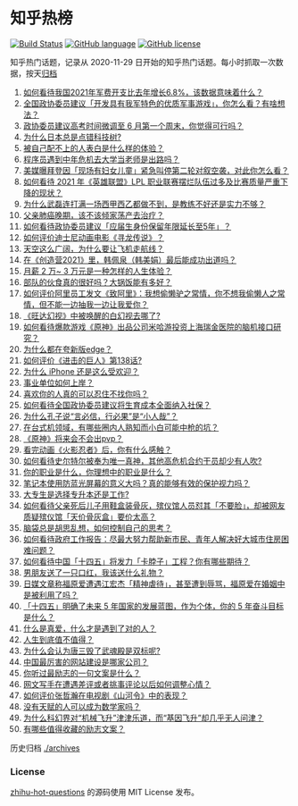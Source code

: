 # 知乎热榜
[![Build Status](https://github.com/ToWeLong/zhihu-hot-questions/workflows/CI/badge.svg)](https://github.com/ToWeLong/zhihu-hot-questions/actions)
[![GitHub language](https://img.shields.io/badge/language-golang-orange.svg)](https://golang.org/)
[![GitHub license](https://img.shields.io/github/license/ToWeLong/zhihu-hot-questions)](https://github.com/ToWeLong/zhihu-hot-questions/blob/main/LICENSE)

知乎热门话题，记录从 2020-11-29 日开始的知乎热门话题。每小时抓取一次数据，按天[归档](./archives)

<!-- BEGIN -->

1. [如何看待我国2021年军费开支比去年增长6.8%，该数据意味着什么？](https://www.zhihu.com/question/447716140)
1. [全国政协委员建议「开发具有我军特色的优质军事游戏」，你怎么看？有啥想法？](https://www.zhihu.com/question/447713024)
1. [政协委员建议高考时间微调至 6 月第一个周末，你觉得可行吗？](https://www.zhihu.com/question/447599285)
1. [为什么日本总是点错科技树?](https://www.zhihu.com/question/327279221)
1. [被自己配不上的人表白是什么样的体验？](https://www.zhihu.com/question/28398875)
1. [程序员遇到中年危机去大学当老师是出路吗？](https://www.zhihu.com/question/447469652)
1. [美媒曝拜登因「现场有妇女儿童」紧急叫停第二轮对叙空袭，对此你怎么看？](https://www.zhihu.com/question/447793558)
1. [如何看待 2021 年《英雄联盟》LPL 职业联赛摆烂队伍过多及比赛质量严重下降的现状？](https://www.zhihu.com/question/447627103)
1. [为什么武磊连打满一场西甲西乙都做不到，是教练不好还是实力不够？](https://www.zhihu.com/question/445369676)
1. [父亲肺癌晚期，该不该倾家荡产去治疗？](https://www.zhihu.com/question/446433748)
1. [如何看待政协委员建议「应届生身份保留年限延长至5年」？](https://www.zhihu.com/question/447845568)
1. [如何评价迪士尼动画电影《寻龙传说》？](https://www.zhihu.com/question/447497828)
1. [天空这么广阔，为什么要让飞机走航线？](https://www.zhihu.com/question/47230743)
1. [在《创造营2021》里，韩佩泉（韩美娟）最后能成功出道吗？](https://www.zhihu.com/question/446747728)
1. [月薪 2 万~ 3 万元是一种怎样的人生体验？](https://www.zhihu.com/question/50186945)
1. [部队的伙食真的很好吗？大锅饭能有多好？](https://www.zhihu.com/question/441827814)
1. [如何评价阿里员工发文《致阿里》：我想偷懒驴之常情，你不想我偷懒人之常情，但不能一边抽我一边让我爱你？](https://www.zhihu.com/question/447760592)
1. [《旺达幻视》中被唤醒的白幻视去哪了?](https://www.zhihu.com/question/447782903)
1. [如何看待爆款游戏《原神》出品公司米哈游投资上海瑞金医院的脑机接口研究？](https://www.zhihu.com/question/447650697)
1. [为什么都在夸新版edge？](https://www.zhihu.com/question/385302999)
1. [如何评价《进击的巨人》第138话?](https://www.zhihu.com/question/447831579)
1. [为什么 iPhone 还是这么受欢迎？](https://www.zhihu.com/question/430965272)
1. [事业单位如何上岸？](https://www.zhihu.com/question/345511835)
1. [喜欢你的人真的可以忍住不找你吗？](https://www.zhihu.com/question/433052807)
1. [如何看待全国政协委员建议将生育成本全面纳入社保？](https://www.zhihu.com/question/447719402)
1. [为什么孔子说“言必信，行必果”是“小人哉”？](https://www.zhihu.com/question/447456514)
1. [在台式机领域，有哪些圈内人熟知而小白可能中枪的坑？](https://www.zhihu.com/question/447427557)
1. [《原神》将来会不会出pvp？](https://www.zhihu.com/question/432275327)
1. [看完动画《火影忍者》后，你有什么感触？](https://www.zhihu.com/question/446312106)
1. [如何看待史尔特尔被奉为唯一真神，其他高危机合约干员却少有人吹?](https://www.zhihu.com/question/447685092)
1. [你的职业是什么，你理想中的职业是什么？](https://www.zhihu.com/question/22219324)
1. [笔记本使用防蓝光屏幕的意义大吗？真的能够有效的保护视力吗？](https://www.zhihu.com/question/447338440)
1. [大专生是选择专升本还是工作?](https://www.zhihu.com/question/445196726)
1. [如何看待父亲死后儿子用鞋盒装骨灰，殡仪馆人员怼其「不要脸」，却被网友质疑殡仪馆「天价骨灰盒」要价太高？](https://www.zhihu.com/question/441101618)
1. [脑袋总是胡思乱想，如何控制自己的思考？](https://www.zhihu.com/question/21961293)
1. [如何看待政府工作报告：尽最大努力帮助新市民、青年人解决好大城市住房困难问题？](https://www.zhihu.com/question/447683130)
1. [如何看待中国「十四五」将发力「卡脖子」工程？你有哪些期待？](https://www.zhihu.com/question/447374901)
1. [男朋友送了一只口红，我该送什么礼物？](https://www.zhihu.com/question/304702389)
1. [日媒文章称福原爱遭遇江宏杰「精神虐待」，甚至遭到辱骂，福原爱在婚姻中是被利用了吗？](https://www.zhihu.com/question/447558400)
1. [「十四五」明确了未来 5 年国家的发展蓝图，作为个体，你的 5 年奋斗目标是什么？](https://www.zhihu.com/question/447189057)
1. [什么是真爱，什么才是遇到了对的人？](https://www.zhihu.com/question/344181143)
1. [人生到底值不值得？](https://www.zhihu.com/question/307311764)
1. [为什么会认为唐三毁了武魂殿是双标呢?](https://www.zhihu.com/question/447122036)
1. [中国最厉害的网站建设是哪家公司？](https://www.zhihu.com/question/22810354)
1. [你听过最励志的一句文案是什么？](https://www.zhihu.com/question/437716992)
1. [网文写手在遭遇差评或者挑事评论以后如何调整心情？](https://www.zhihu.com/question/442979499)
1. [如何评价张哲瀚在电视剧《山河令》中的表现？](https://www.zhihu.com/question/445942088)
1. [没有天赋的人可以成为数学家吗？](https://www.zhihu.com/question/445424468)
1. [为什么科幻界对“机械飞升”津津乐道，而“基因飞升”却几乎无人问津？](https://www.zhihu.com/question/441417478)
1. [有哪些值得收藏的励志文案？](https://www.zhihu.com/question/444546533)

<!-- END -->

历史归档 [./archives](./archives)


### License
[zhihu-hot-questions](https://github.com/towelong/zhihu-hot-questions) 的源码使用 MIT License 发布。